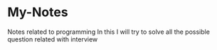 # My-Notes
Notes related to programming
In this I will try to solve all the possible question related with interview

